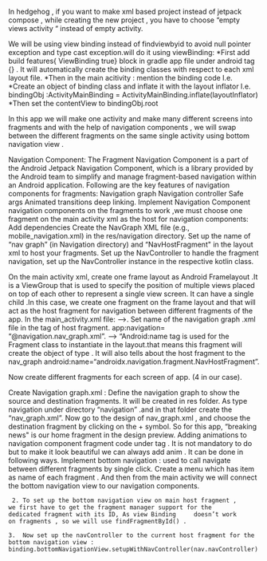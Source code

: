 In hedgehog , if you want to make xml based project instead of jetpack compose , while creating the new project , you have to choose “empty views activity “ instead of empty activity. 

We will be using view binding instead of findviewbyid to avoid null pointer exception and type cast exception.will do it using viewBinding:
*First add build features{ ViewBinding true} block in gradle app file under android tag {} . It will automatically create the binding classes with respect to each xml layout file.
*Then in the main acitivity : mention the binding code I.e. 
*Create an object of binding class and inflate it with the layout inflator I.e.
bindingObj :ActivityMainBinding = ActivityMainBinding.inflate(layoutInflator)
*Then set the contentView to bindingObj.root

In this app we will make one activity and make many different screens into fragments and with the help of navigation components , we will swap between the different fragments on the same single activity using bottom navigation view .

 Navigation Component: The Fragment Navigation Component is a part of the Android Jetpack Navigation Component, which is a library provided by the Android team to simplify and manage fragment-based navigation within an Android application. Following are the key features of navigation components for fragments:
Navigation graph
Navigation controller
Safe args
Animated transitions
deep linking.  Implement Navigation Component  navigation components on the fragments to work ,we must choose one fragment on the main activity xml as the host for navigation components:
Add dependencies
Create the NavGraph XML file (e.g., mobile_navigation.xml) in the res/navigation directory.
Set up the name of “nav graph” (in Navigation directory) and “NavHostFragment" in the layout xml to host your fragments.
Set up the NavController to handle the fragment navigation, set up the NavController instance in the respective kotlin class.

On the main activity xml, create one frame layout as Android Framelayout .It is a ViewGroup  that is used to specify the position of multiple views placed on top of each other to represent a single view screen. It can have a single child .In this case, we create one fragment on the frame layout and that will act as the host fragment for navigation between different fragments of the app. In the main_activity.xml file:
—>. Set name of the navigation graph .xml file in the tag of host fragment.             app:navigation= “@navigation.nav_graph.xml”. 
—> “Android:name tag is used for the Fragment class to instantiate in the layout.that means this fragment will create the object of type . It will also tells about the host fragment to the nav_graph  android:name=“androidx.navigation.fragment.NavHostFragment”.

Now create different fragments for each screen of app. (4 in our case).

Create Navigation graph.xml : Define the navigation graph to show the source and destination fragments. It will be created in res folder. As type navigation under directory “navigation” .and in that folder create the “nav_graph.xml”. Now go to the design of nav_graph.xml , and choose the destination fragment by clicking on the + symbol. So for this app, “breaking news" is our home fragment in the design preview.
Adding animations to navigation component fragment code under <action/> tag . It is not mandatory to do but to make it look beautiful we can always add anim . It can be done in following ways.
Implement bottom navigation : used to call navigate between different fragments by single click.
Create a menu which has item as name of each fragment . And then from the main activity we will connect the bottom navigation view to our navigation components.

	 2. To set up the bottom navigation view on main host fragment , 		we first have to get the fragment manager support for the 			dedicated fragment with its ID, As view Binding 	doesn’t work 			on fragments , so we will use findFragmentById() .

	3.  Now set up the navController to the current host fragment for the bottom navigation view :													binding.bottomNavigationView.setupWithNavController(nav.navController)
